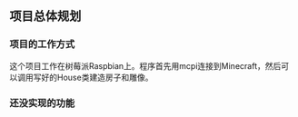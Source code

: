 ## 项目总体规划

### 项目的工作方式

这个项目工作在树莓派Raspbian上。程序首先用mcpi连接到Minecraft，然后可以调用写好的House类建造房子和雕像。

### 还没实现的功能

